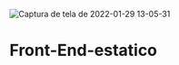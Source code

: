 ![Captura de tela de 2022-01-29 13-05-31](https://user-images.githubusercontent.com/77447245/151668341-66766a3a-b1a0-42ee-a7de-34a00f9dd131.png)
# Front-End-estatico
